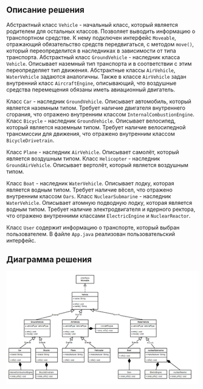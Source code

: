 ## Описание решения

Абстрактный класс `Vehicle` - начальный класс, который является родителем для остальных классов. Позволяет выводить информацию о транспортном средстве. К нему подключен интерфейс `Moveable`, отражающий обязательство средств передвигаться, с методом `move()`, который переопределится в наследниках в зависимости от типа транспорта.
Абстрактный класс `GroundVehicle` - наследник класса `Vehicle`. Описывает наземный тип транспорта и в соответствии с этим переопределяет тип движения. Абстрактные классы `AirVehicle`, `WaterVehicle` задаются аналогичны.
Также в классе `AirVehicle` задан внутренний класс `AircraftEngine`, описывающий, что воздушные средства перемещения обязаны иметь авиационный двигатель.

Класс `Car` - наследник `GroundVehicle`. Описывает автомобиль, который является наземным типом. Требует наличие двигателя внутреннего сгорания, что отражено внутренним классом `InternalCombustionEngine`.
Класс `Bicycle` - наследник `GroundVehicle`. Описывает велосипед, который является наземным типом. Требует наличие велосипедной трансмиссии для движения, что отражено внутренним классом `BicycleDrivetrain`.

Класс `Plane` - наследник `AirVehicle`. Описывает самолёт, который является воздушным типом.
Класс `Helicopter` - наследник `GroundAirVehicle`. Описывает вертолёт, который является воздушным типом.

Класс `Boat` - наследник `WaterVehicle`. Описывает лодку, которая является водным типом. Требует наличие вёсел, что отражено внутренним классом `Oars`.
Класс `NuclearSubmarine` - наследник `WaterVehicle`. Описывает атомную подводную лодку, которая является водным типом. Требует наличие электродвигателя и ядерного ректора, что отражено внутренними классами `ElectricEngine` и `NuclearReactor`.

Класс `User` содержит информацию о транспорте, который выбран пользователем. В файле `App.java` реализован пользовательский интерфейс.

## Диаграмма решения

![Диаграмма](uml.png)

